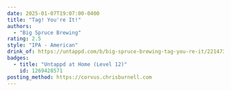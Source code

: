 ```yaml
---
date: 2025-01-07T19:07:00-0400
title: "Tag! You're It!"
authors:
  - "Big Spruce Brewing"
rating: 2.5
style: "IPA - American"
drink_of: https://untappd.com/b/big-spruce-brewing-tag-you-re-it/2214732
badges:
  - title: "Untappd at Home (Level 12)"
    id: 1269428571
posting_method: https://corvus.chrisburnell.com
---
```

